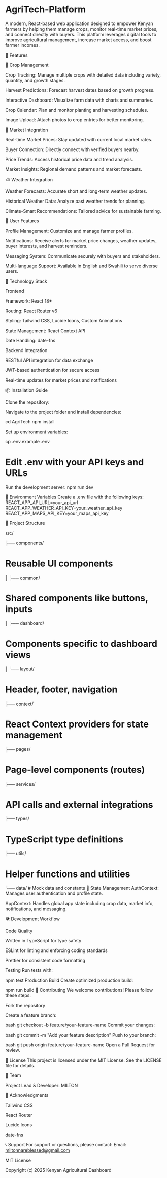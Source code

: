 # **AgriTech-Platform**

A modern, React-based web application designed to empower Kenyan farmers by helping them manage crops, monitor real-time market prices, and connect directly with buyers. This platform leverages digital tools to improve agricultural management, increase market access, and boost farmer incomes.

🌟 Features

🌾 Crop Management

Crop Tracking: Manage multiple crops with detailed data including variety, quantity, and growth stages.

Harvest Predictions: Forecast harvest dates based on growth progress.

Interactive Dashboard: Visualize farm data with charts and summaries.

Crop Calendar: Plan and monitor planting and harvesting schedules.

Image Upload: Attach photos to crop entries for better monitoring.

🏪 Market Integration

Real-time Market Prices: Stay updated with current local market rates.

Buyer Connection: Directly connect with verified buyers nearby.

Price Trends: Access historical price data and trend analysis.

Market Insights: Regional demand patterns and market forecasts.

⛅ Weather Integration

Weather Forecasts: Accurate short and long-term weather updates.

Historical Weather Data: Analyze past weather trends for planning.

Climate-Smart Recommendations: Tailored advice for sustainable farming.

📱 User Features

Profile Management: Customize and manage farmer profiles.

Notifications: Receive alerts for market price changes, weather updates, buyer interests, and harvest reminders.

Messaging System: Communicate securely with buyers and stakeholders.

Multi-language Support: Available in English and Swahili to serve diverse users.

🔧 Technology Stack

Frontend

Framework: React 18+

Routing: React Router v6

Styling: Tailwind CSS, Lucide Icons, Custom Animations

State Management: React Context API

Date Handling: date-fns

Backend Integration

RESTful API integration for data exchange

JWT-based authentication for secure access

Real-time updates for market prices and notifications

📦 Installation Guide

Clone the repository:


Navigate to the project folder and install dependencies:

cd AgriTech
npm install

Set up environment variables:

cp .env.example .env
# Edit .env with your API keys and URLs

Run the development server:
npm run dev

🔐 Environment Variables
Create a .env file with the following keys:
REACT_APP_API_URL=your_api_url
REACT_APP_WEATHER_API_KEY=your_weather_api_key
REACT_APP_MAPS_API_KEY=your_maps_api_key

📁 Project Structure

src/

├── components/ 
# Reusable UI components
│   ├── common/   
# Shared components like buttons, inputs
│   ├── dashboard/ 
# Components specific to dashboard views
│   └── layout/ 
# Header, footer, navigation
├── context/ 
# React Context providers for state management
├── pages/ 
# Page-level components (routes)
├── services/
# API calls and external integrations
├── types/   
# TypeScript type definitions
├── utils/ 
# Helper functions and utilities
└── data/                 # Mock data and constants
🔄 State Management
AuthContext: Manages user authentication and profile state.

AppContext: Handles global app state including crop data, market info, notifications, and messaging.

🛠️ Development Workflow

Code Quality

Written in TypeScript for type safety

ESLint for linting and enforcing coding standards

Prettier for consistent code formatting

Testing
Run tests with:


npm test
Production Build
Create optimized production build:


npm run build
🤝 Contributing
We welcome contributions! Please follow these steps:

Fork the repository

Create a feature branch:

bash
git checkout -b feature/your-feature-name
Commit your changes:

bash
git commit -m "Add your feature description"
Push to your branch:

bash
git push origin feature/your-feature-name
Open a Pull Request for review.

📄 License
This project is licensed under the MIT License. See the LICENSE file for details.

👥 Team

Project Lead & Developer: MILTON

🙏 Acknowledgments

Tailwind CSS

React Router

Lucide Icons

date-fns

📞 Support
For support or questions, please contact:
Email: miltonnareblessed@gmail.com

MIT License

Copyright (c) 2025 Kenyan Agricultural Dashboard

